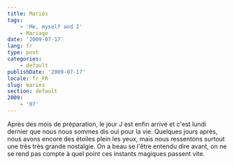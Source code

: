 ```yaml
---
title: Mariés
tags:
    - 'Me, myself and I'
    - Mariage
date: '2009-07-17'
lang: fr
type: post
categories:
    - default
publishDate: '2009-07-17'
locale: fr_FR
slug: maries
section: default
2009:
    - '07'
---
```


Après des mois de préparation, le jour J est enfin arrivé et c'est lundi dernier que nous nous sommes dis oui pour la vie. Quelques jours après, nous avons encore des étoiles plein les yeux, mais nous ressentons surtout une très très grande nostalgie. On a beau se l'être entendu dire avant, on ne se rend pas compte à quel point ces instants magiques passent vite.